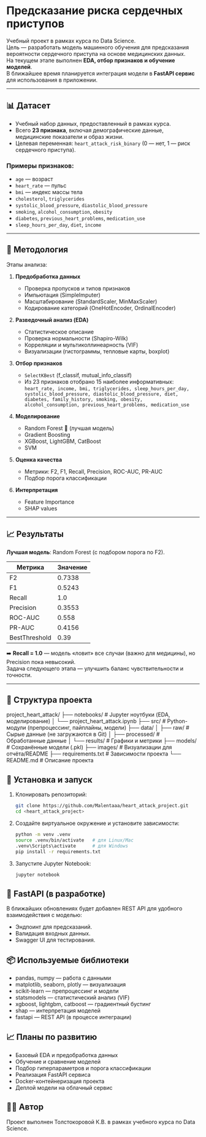 # Предсказание риска сердечных приступов

Учебный проект в рамках курса по Data Science.  
Цель — разработать модель машинного обучения для предсказания вероятности сердечного приступа на основе медицинских данных.  
На текущем этапе выполнен **EDA, отбор признаков и обучение моделей**.  
В ближайшее время планируется интеграция модели в **FastAPI сервис** для использования в приложении.

---

## 📊 Датасет

- Учебный набор данных, предоставленный в рамках курса.  
- Всего **23 признака**, включая демографические данные, медицинские показатели и образ жизни.  
- Целевая переменная: `heart_attack_risk_binary` (0 — нет, 1 — риск сердечного приступа).

### Примеры признаков:
- `age` — возраст  
- `heart_rate` — пульс  
- `bmi` — индекс массы тела  
- `cholesterol`, `triglycerides`  
- `systolic_blood_pressure`, `diastolic_blood_pressure`  
- `smoking`, `alcohol_consumption`, `obesity`  
- `diabetes`, `previous_heart_problems`, `medication_use`  
- `sleep_hours_per_day`, `diet`, `income`

---

## 🔬 Методология

Этапы анализа:

1. **Предобработка данных**
   - Проверка пропусков и типов признаков  
   - Импьютация (SimpleImputer)  
   - Масштабирование (StandardScaler, MinMaxScaler)  
   - Кодирование категорий (OneHotEncoder, OrdinalEncoder)  

2. **Разведочный анализ (EDA)**
   - Статистическое описание  
   - Проверка нормальности (Shapiro-Wilk)  
   - Корреляции и мультиколлинеарность (VIF)  
   - Визуализации (гистограммы, тепловые карты, boxplot)

3. **Отбор признаков**
   - `SelectKBest` (f_classif, mutual_info_classif)  
   - Из 23 признаков отобрано 15 наиболее информативных:  
     `heart_rate, income, bmi, triglycerides, sleep_hours_per_day, systolic_blood_pressure, diastolic_blood_pressure, diet, diabetes, family_history, smoking, obesity, alcohol_consumption, previous_heart_problems, medication_use`

4. **Моделирование**
   - Random Forest 🌟 (лучшая модель)  
   - Gradient Boosting  
   - XGBoost, LightGBM, CatBoost  
   - SVM  

5. **Оценка качества**
   - Метрики: F2, F1, Recall, Precision, ROC-AUC, PR-AUC  
   - Подбор порога классификации

6. **Интерпретация**
   - Feature Importance  
   - SHAP values

---

## 📈 Результаты

**Лучшая модель**: Random Forest (с подбором порога по F2).  

| Метрика        | Значение |
|----------------|----------|
| F2             | 0.7338   |
| F1             | 0.5243   |
| Recall         | 1.0      |
| Precision      | 0.3553   |
| ROC-AUC        | 0.558    |
| PR-AUC         | 0.4156   |
| BestThreshold  | 0.39     |

➡️ **Recall = 1.0** — модель «ловит» все случаи (важно для медицины), но Precision пока невысокий.  
Задача следующего этапа — улучшить баланс чувствительности и точности.

---

## 📂 Структура проекта  

project_heart_attack/
├── notebooks/ # Jupyter ноутбуки (EDA, моделирование)
│ └── project_heart_attack.ipynb
├── src/ # Python-модули (препроцессинг, пайплайны, модели)
├── data/
│ ├── raw/ # Сырые данные (не загружаются в Git)
│ ├── processed/ # Обработанные данные
│ └── results/ # Графики и метрики
├── models/ # Сохранённые модели (.pkl)
├── images/ # Визуализации для отчёта/README
├── requirements.txt # Зависимости проекта
└── README.md # Описание проекта

## 🚀 Установка и запуск

1. Клонировать репозиторий:
   ```bash
   git clone https://github.com/Malentaaa/heart_attack_project.git
   cd <heart_attack_project>

2. Создайте виртуальное окружение и установите зависимости:
   ```bash
   python -m venv .venv
   source .venv/bin/activate   # для Linux/Mac
   .venv\Scripts\activate      # для Windows
   pip install -r requirements.txt

3. Запустите Jupyter Notebook:
   ```bash
   jupyter notebook


## 🚀 FastAPI (в разработке)

В ближайших обновлениях будет добавлен REST API для удобного взаимодействия с моделью:
- Эндпоинт для предсказаний.
- Валидация входных данных.
- Swagger UI для тестирования.

## 📦 Используемые библиотеки
- pandas, numpy — работа с данными
- matplotlib, seaborn, plotly — визуализация
- scikit-learn — препроцессинг и модели
- statsmodels — статистический анализ (VIF)
- xgboost, lightgbm, catboost — градиентный бустинг
- shap — интерпретация моделей
- fastapi — REST API (в процессе интеграции)

## 📈 Планы по развитию

 - Базовый EDA и предобработка данных
 - Обучение и сравнение моделей
 - Подбор гиперпараметров и порога классификации
 - Реализация FastAPI сервиса
 - Docker-контейнеризация проекта
 - Деплой модели на облачный сервис

## 👨‍💻 Автор
Проект выполнен Толстокоровой К.В. в рамках учебного курса по Data Science.